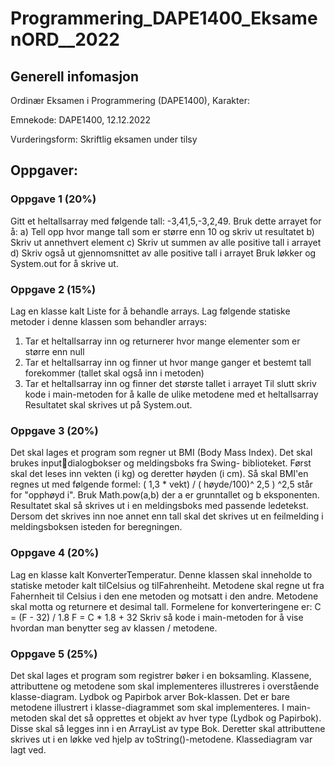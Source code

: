 # Programmering_DAPE1400_EksamenORD__2022

## Generell infomasjon
Ordinær Eksamen i Programmering (DAPE1400), Karakter: 

Emnekode: DAPE1400, 12.12.2022

Vurderingsform: Skriftlig eksamen under tilsy

## Oppgaver:

### Oppgave 1 (20%)
Gitt et heltallsarray med følgende tall: -3,41,5,-3,2,49. Bruk dette arrayet for å:
a) Tell opp hvor mange tall som er større enn 10 og skriv ut resultatet
b) Skriv ut annethvert element
c) Skriv ut summen av alle positive tall i arrayet
d) Skriv også ut gjennomsnittet av alle positive tall i arrayet
Bruk løkker og System.out for å skrive ut.


### Oppgave 2 (15%)
Lag en klasse kalt Liste for å behandle arrays.
Lag følgende statiske metoder i denne klassen som behandler arrays:
1) Tar et heltallsarray inn og returnerer hvor mange elementer som er større enn null
2) Tar et heltallsarray inn og finner ut hvor mange ganger et bestemt tall forekommer (tallet skal
   også inn i metoden)
3) Tar et heltallsarray inn og finner det største tallet i arrayet
   Til slutt skriv kode i main-metoden for å kalle de ulike metodene med et heltallsarray
   Resultatet skal skrives ut på System.out.


### Oppgave 3 (20%)
Det skal lages et program som regner ut BMI (Body Mass Index). Det skal brukes inputdialogbokser og meldingsboks fra Swing- biblioteket.
Først skal det leses inn vekten (i kg) og deretter høyden (i cm).
Så skal BMI'en regnes ut med følgende formel:
( 1,3 * vekt) / ( høyde/100)^ 2,5 )
^2,5 står for "opphøyd i". Bruk Math.pow(a,b) der a er grunntallet og b eksponenten.
Resultatet skal så skrives ut i en meldingsboks med passende ledetekst.
Dersom det skrives inn noe annet enn tall skal det skrives ut en feilmelding i meldingsboksen
isteden for beregningen.


### Oppgave 4 (20%)
Lag en klasse kalt KonverterTemperatur. Denne klassen skal inneholde to statiske metoder kalt
tilCelsius og tilFahrenheiht. Metodene skal regne ut fra Fahernheit til Celsius i den ene metoden
og motsatt i den andre. Metodene skal motta og returnere et desimal tall.
Formelene for konverteringene er:
C = (F - 32) / 1.8
F = C * 1.8 + 32
Skriv så kode i main-metoden for å vise hvordan man benytter seg av klassen / metodene.


### Oppgave 5 (25%)
Det skal lages et program som registrer bøker i en boksamling. Klassene, attributtene og
metodene som skal implementeres illustreres i overstående klasse-diagram. Lydbok og Papirbok
arver Bok-klassen. Det er bare metodene illustrert i klasse-diagrammet som skal
implementeres.
I main-metoden skal det så opprettes et objekt av hver type (Lydbok og Papirbok). Disse skal så
legges inn i en ArrayList av type Bok. Deretter skal attributtene skrives ut i en løkke ved hjelp av
toString()-metodene.
Klassediagram var lagt ved.